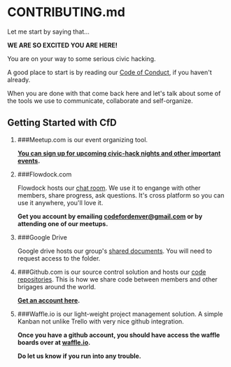 # CONTRIBUTING.md

Let me start by saying that...

**WE ARE SO EXCITED YOU ARE HERE!**

You are on your way to some serious
civic hacking. 

A good place to start is by reading our
[Code of Conduct](https://github.com/codefordenver/codeofconduct),
if you haven't already.

When you are done with 
that come back here and let's talk about some of the tools
we use to communicate, collaborate and self-organize.

## Getting Started with CfD


1. ###Meetup.com
	is our event organizing tool. 
	
	**[You can sign up for upcoming civic-hack nights and other important events](http://www.meetup.com/codefordenver/).**


1. ###Flowdock.com

	Flowdock hosts our [chat room](https://www.flowdock.com/app/cfa-brigades/code-for-denver). We use it to 
	engange with other members, share progress, ask questions. 
	It's cross platform so you can use it anywhere, you'll love it.
 
 	**Get you account by emailing codefordenver@gmail.com or by
 attending one of our meetups.**
 
1. ###Google Drive

    Google drive hosts our group's [shared documents](https://drive.google.com/folderview?id=0B15HLk4_JV3nWjkyOGtFUmhKZDQ&usp=sharing_eid). You will need to request access to the folder.

1. ###Github.com
	is our source control solution and hosts our [code repositories](https://github.com/codefordenver). This is how we 
	share code between members and other brigages around the world.

	**[Get an account here](https://github.com/).**


1. ###Waffle.io
	is our light-weight project management solution. 
	A simple Kanban not unlike Trello with very nice github integration.
 
 	**Once you have a github account, you should have 
 	access the waffle boards over at [waffle.io](https://waffle.io/).**
 	
 	**Do let us know if you run into any trouble.**



